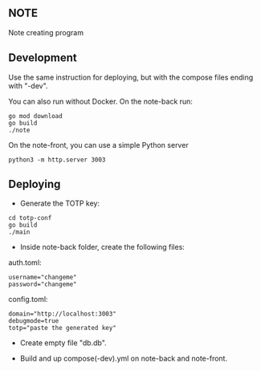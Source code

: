 NOTE
----

Note creating program

## Development
Use the same instruction for deploying, but with the compose
files ending with "-dev".

You can also run without Docker. On the note-back run:
```
go mod download
go build
./note
```

On the note-front, you can use a simple Python server
```
python3 -m http.server 3003
```

## Deploying

- Generate the TOTP key:

```
cd totp-conf
go build
./main
```

- Inside note-back folder, create the following files:

auth.toml:
```
username="changeme"
password="changeme"
```

config.toml:
```
domain="http://localhost:3003"
debugmode=true
totp="paste the generated key"
```

- Create empty file "db.db".

- Build and up compose(-dev).yml on note-back and note-front.

